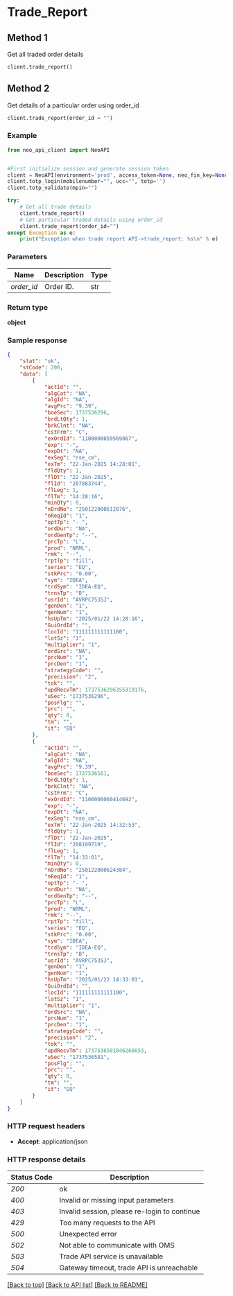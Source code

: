 # **Trade_Report**

## Method 1
Get all traded order details
```python
client.trade_report()
```

## Method 2
Get details of a particular order using order_id
```python
client.trade_report(order_id = "")
```

### Example

```python
from neo_api_client import NeoAPI


#First initialize session and generate session token
client = NeoAPI(environment='prod', access_token=None, neo_fin_key=None)
client.totp_login(mobilenumber="", ucc="", totp='')
client.totp_validate(mpin="")

try:
    # Get all trade details
    client.trade_report()
    # Get particular traded details using order_id
    client.trade_report(order_id="")    
except Exception as e:
    print("Exception when trade report API->trade_report: %s\n" % e)
```

### Parameters
| Name        | Description | Type  |
|-------------|-------|-------------|
| *order_id*  | Order ID.   | str   |
### Return type

**object**

### Sample response

```json
{
    "stat": "ok",
    "stCode": 200,
    "data": [
        {
            "actId": "",
            "algCat": "NA",
            "algId": "NA",
            "avgPrc": "9.39",
            "boeSec": 1737536296,
            "brdLtQty": 1,
            "brkClnt": "NA",
            "cstFrm": "C",
            "exOrdId": "1100000059569867",
            "exp": "-",
            "expDt": "NA",
            "exSeg": "nse_cm",
            "exTm": "22-Jan-2025 14:28:01",
            "fldQty": 1,
            "flDt": "22-Jan-2025",
            "flId": "207983744",
            "flLeg": 1,
            "flTm": "14:28:16",
            "minQty": 0,
            "nOrdNo": "250122000612876",
            "nReqId": "1",
            "optTp": "- ",
            "ordDur": "NA",
            "ordGenTp": "--",
            "prcTp": "L",
            "prod": "NRML",
            "rmk": "--",
            "rptTp": "fill",
            "series": "EQ",
            "stkPrc": "0.00",
            "sym": "IDEA",
            "trdSym": "IDEA-EQ",
            "trnsTp": "B",
            "usrId": "AVRPC7535J",
            "genDen": "1",
            "genNum": "1",
            "hsUpTm": "2025/01/22 14:28:16",
            "GuiOrdId": "",
            "locId": "111111111111100",
            "lotSz": "1",
            "multiplier": "1",
            "ordSrc": "NA",
            "prcNum": "1",
            "prcDen": "1",
            "strategyCode": "",
            "precision": "2",
            "tok": "",
            "updRecvTm": 1737536296355319176,
            "uSec": "1737536296",
            "posFlg": "",
            "prc": "",
            "qty": 0,
            "tm": "",
            "it": "EQ"
        },
        {
            "actId": "",
            "algCat": "NA",
            "algId": "NA",
            "avgPrc": "9.39",
            "boeSec": 1737536581,
            "brdLtQty": 1,
            "brkClnt": "NA",
            "cstFrm": "C",
            "exOrdId": "1100000060414692",
            "exp": "-",
            "expDt": "NA",
            "exSeg": "nse_cm",
            "exTm": "22-Jan-2025 14:32:53",
            "fldQty": 1,
            "flDt": "22-Jan-2025",
            "flId": "208109719",
            "flLeg": 1,
            "flTm": "14:33:01",
            "minQty": 0,
            "nOrdNo": "250122000624384",
            "nReqId": "1",
            "optTp": "- ",
            "ordDur": "NA",
            "ordGenTp": "--",
            "prcTp": "L",
            "prod": "NRML",
            "rmk": "--",
            "rptTp": "fill",
            "series": "EQ",
            "stkPrc": "0.00",
            "sym": "IDEA",
            "trdSym": "IDEA-EQ",
            "trnsTp": "B",
            "usrId": "AVRPC7535J",
            "genDen": "1",
            "genNum": "1",
            "hsUpTm": "2025/01/22 14:33:01",
            "GuiOrdId": "",
            "locId": "111111111111100",
            "lotSz": "1",
            "multiplier": "1",
            "ordSrc": "NA",
            "prcNum": "1",
            "prcDen": "1",
            "strategyCode": "",
            "precision": "2",
            "tok": "",
            "updRecvTm": 1737536581846260853,
            "uSec": "1737536581",
            "posFlg": "",
            "prc": "",
            "qty": 0,
            "tm": "",
            "it": "EQ"
        }
    ]
}
```

### HTTP request headers

 - **Accept**: application/json

### HTTP response details
| Status Code | Description                                  |
|-------------|----------------------------------------------|
| *200*       | ok                                           |
| *400*       | Invalid or missing input parameters          |
| *403*       | Invalid session, please re-login to continue |
| *429*       | Too many requests to the API                 |
| *500*       | Unexpected error                             |
| *502*       | Not able to communicate with OMS             |
| *503*       | Trade API service is unavailable             |
| *504*       | Gateway timeout, trade API is unreachable    | 

[[Back to top]](#) [[Back to API list]](../README.md#documentation-for-api-endpoints)  [[Back to README]](../README.md)
